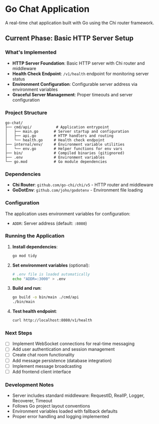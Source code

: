 # Go Chat Application

A real-time chat application built with Go using the Chi router framework.

## Current Phase: Basic HTTP Server Setup

### What's Implemented

- **HTTP Server Foundation**: Basic HTTP server with Chi router and middleware
- **Health Check Endpoint**: `/v1/health` endpoint for monitoring server status
- **Environment Configuration**: Configurable server address via environment variables
- **Graceful Server Management**: Proper timeouts and server configuration

### Project Structure

```
go-chat/
├── cmd/api/           # Application entrypoint
│   ├── main.go       # Server startup and configuration
│   ├── api.go        # HTTP handlers and routing
│   └── health.go     # Health check endpoint
├── internal/env/     # Environment variable utilities
│   └── env.go        # Helper functions for env vars
├── bin/              # Compiled binaries (gitignored)
├── .env              # Environment variables
└── go.mod            # Go module dependencies
```

### Dependencies

- **Chi Router**: `github.com/go-chi/chi/v5` - HTTP router and middleware
- **GoDotEnv**: `github.com/joho/godotenv` - Environment file loading

### Configuration

The application uses environment variables for configuration:

- `ADDR`: Server address (default: `:8080`)

### Running the Application

1. **Install dependencies**:
   ```bash
   go mod tidy
   ```

2. **Set environment variables** (optional):
   ```bash
   # .env file is loaded automatically
   echo "ADDR=:3000" > .env
   ```

3. **Build and run**:
   ```bash
   go build -o bin/main ./cmd/api
   ./bin/main
   ```

4. **Test health endpoint**:
   ```bash
   curl http://localhost:8080/v1/health
   ```

### Next Steps

- [ ] Implement WebSocket connections for real-time messaging
- [ ] Add user authentication and session management
- [ ] Create chat room functionality
- [ ] Add message persistence (database integration)
- [ ] Implement message broadcasting
- [ ] Add frontend client interface

### Development Notes

- Server includes standard middleware: RequestID, RealIP, Logger, Recoverer, Timeout
- Follows Go project layout conventions
- Environment variables loaded with fallback defaults
- Proper error handling and logging implemented